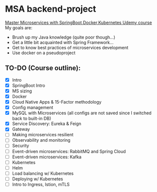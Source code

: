 # MSA backend-project
[Master Microservices with SpringBoot,Docker,Kubernetes Udemy course](https://www.udemy.com/course/master-microservices-with-spring-docker-kubernetes) 
My goals are:
- Brush up my Java knowledge (quite poor though...)
- Get a little bit acquainted with Spring Framework...
- Get to know best practices of microservices development
- Use docker on a pseudoproject


## TO-DO (Course outline):
- [x] Intro
- [x] SpringBoot Intro
- [x] MS sizing
- [x] Docker
- [x] Cloud Native Apps & 15-Factor methodology
- [x] Config management
- [x] MySQL with Microservices (all configs are not saved since I switched back to built-in DB)
- [x] Service Discovery: Eureka & Feign
- [x] Gateway
- [ ] Making microservices resilient
- [ ] Observability and monitoring
- [ ] Security
- [ ] Event-driven microservices: RabbitMQ and Spring Cloud
- [ ] Event-driven microservices: Kafka
- [ ] Kubernetes
- [ ] Helm
- [ ] Load balancing w/ Kubernetes
- [ ] Deploying w/ Kubernetes
- [ ] Intro to Ingress, Istion, mTLS